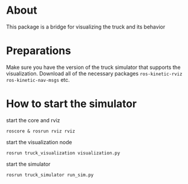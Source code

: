 # About 
This package is a bridge for visualizing the truck and its behavior

# Preparations
Make sure you have the version of the truck simulator that supports the visualization.
Download all of the necessary packages
`ros-kinetic-rviz`
`ros-kinetic-nav-msgs`
etc.

# How to start the simulator
start the core and rviz

`roscore & rosrun rviz rviz`

start the visualization node

`rosrun truck_visualization visualization.py`

start the simulator

`rosrun truck_simulator run_sim.py`
